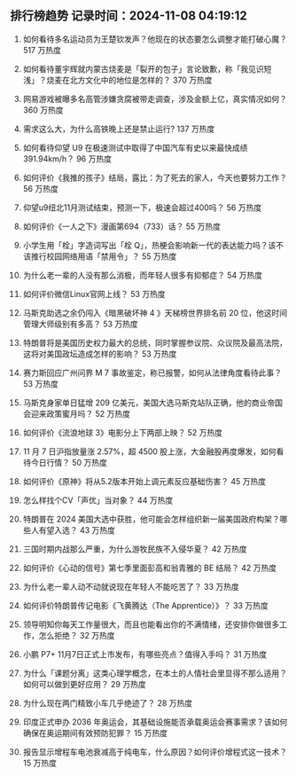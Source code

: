 
## 排行榜趋势 记录时间：2024-11-08 04:19:12
  
  1. 如何看待多名运动员为王楚钦发声？他现在的状态要怎么调整才能打破心魔？ 517 万热度
    
  2. 如何看待董宇辉就内蒙古烧麦是「裂开的包子」言论致歉，称「我见识短浅」？烧麦在北方文化中的地位是怎样的？ 370 万热度
    
  3. 网易游戏被曝多名高管涉嫌贪腐被带走调查，涉及金额上亿，真实情况如何？ 360 万热度
    
  4. 需求这么大，为什么高铁晚上还是禁止运行? 137 万热度
    
  5. 如何看待仰望 U9 在极速测试中取得了中国汽车有史以来最快成绩 391.94km/h？ 96 万热度
    
  6. 如何评价《我推的孩子》结局，露比：为了死去的家人，今天也要努力工作？ 56 万热度
    
  7. 仰望u9纽北11月测试结束，预测一下，极速会超过400吗？ 56 万热度
    
  8. 如何评价《一人之下》漫画第694（733）话？ 55 万热度
    
  9. 小学生用「栓」字造词写出「栓 Q」，热梗会影响新一代的表达能力吗？该不该推行校园网络用语「禁用令」？ 55 万热度
    
  10. 为什么老一辈的人没有那么消极，而年轻人很多有抑郁症？ 54 万热度
    
  11. 如何评价微信Linux官网上线？ 53 万热度
    
  12. 马斯克助选之余仍闯入《暗黑破坏神 4 》天梯榜世界排名前 20 位，他这时间管理大师级别有多高？ 53 万热度
    
  13. 特朗普将是美国历史权力最大的总统，同时掌握参议院、众议院及最高法院，这将对美国政坛造成怎样的影响？ 53 万热度
    
  14. 赛力斯回应广州问界 M 7 事故鉴定，称已报警，如何从法律角度看待此事？ 53 万热度
    
  15. 马斯克身家单日猛增 209 亿美元，美国大选马斯克站队正确，他的商业帝国会迎来政策蜜月吗？ 52 万热度
    
  16. 如何评价《流浪地球 3》电影分上下两部上映？ 52 万热度
    
  17. 11 月 7 日沪指放量涨 2.57%，超 4500 股上涨，大金融股再度爆发，如何看待今日行情？ 50 万热度
    
  18. 如何评价《原神》将从5.2版本开始上调元素反应基础伤害？ 45 万热度
    
  19. 怎么样找个CV「声优」当对象？ 44 万热度
    
  20. 特朗普在 2024 美国大选中获胜，他可能会怎样组织新一届美国政府构架？哪些人有望入选？ 43 万热度
    
  21. 三国时期内战那么严重，为什么游牧民族不入侵华夏？ 42 万热度
    
  22. 如何评价《心动的信号》第七季里面彭高和翁青雅的 BE 结局？ 42 万热度
    
  23. 为什么老一辈人动不动就说现在年轻人不能吃苦了？ 33 万热度
    
  24. 如何评价特朗普传记电影《飞黄腾达（The Apprentice）》？ 33 万热度
    
  25. 领导明知你每天工作量很大，而且也能看出你的不满情绪，还安排你做很多工作，怎么拒绝？ 32 万热度
    
  26. 小鹏 P7+ 11月7日正式上市发布，有哪些亮点？值得入手吗？ 31 万热度
    
  27. 为什么「课题分离」这类心理学概念，在本土的人情社会里显得不那么适用？如何可以做到更好应用？ 29 万热度
    
  28. 为什么现在两门精致小车几乎绝迹了？ 28 万热度
    
  29. 印度正式申办 2036 年奥运会，其基础设施能否承载奥运会赛事需求？该如何确保在奥运期间有效预防犯罪？ 15 万热度
    
  30. 报告显示增程车电池衰减高于纯电车，什么原因？如何评价增程式这一技术？ 15 万热度
    